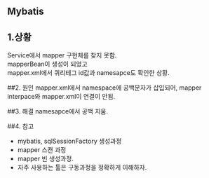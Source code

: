 ## Mybatis

## 1.상황
Service에서 mapper 구현체를 찾지 못함.  
mapperBean이 생성이 되었고   
mapper.xml에서 쿼리테그 id값과 namesapce도 확인한 상황.


##2. 원인
mapper.xml에서 namespace에 공백문자가 삽입되어,
mapper interpace와 mapper.xml이 연결이 안됨.

##3. 해결
namesapce에서 공백 지움.


##4. 참고
- mybatis, sqlSessionFactory 생성과정
- mapper 스캔 과정
- mapper 빈 생성과정.
- 자주 사용하는 툴은 구동과정을 정확하게 이해하자.